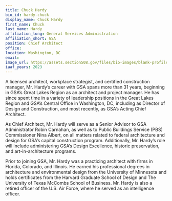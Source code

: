 ```yaml
---
title: Chuck Hardy
bio_id: hardy-chuck
display_name: Chuck Hardy
first_name: Chuck
last_name: Hardy
affiliation_long: General Services Administration
affiliation_short: GSA
position: Chief Architect
office: 
location: Washington, DC
email: 
image_url: https://assets.section508.gov/files/bio-images/blank-profile.jpg
iaaf_years: 2023
---
```

A licensed architect, workplace strategist, and certified construction manager, Mr. Hardy’s career with GSA spans more than 31 years, beginning in GSA’s Great Lakes Region as an architect and project manager. He has since spent time in a variety of leadership positions in the Great Lakes Region and GSA’s Central Office in Washington, DC, including as Director of Design and Construction, and most recently, as GSA’s Acting Chief Architect.

As Chief Architect, Mr. Hardy will serve as a Senior Advisor to GSA Administrator Robin Carnahan, as well as to Public Buildings Service (PBS) Commissioner Nina Albert, on all matters related to federal architecture and design for GSA’s capital construction program. Additionally, Mr. Hardy’s role will include administering GSA’s Design Excellence, historic preservation, and art-in-architecture programs.

Prior to joining GSA, Mr. Hardy was a practicing architect with firms in Florida, Colorado, and Illinois. He earned his professional degrees in architecture and environmental design from the University of Minnesota and holds certificates from the Harvard Graduate School of Design and The University of Texas McCombs School of Business. Mr. Hardy is also a retired officer of the U.S. Air Force, where he served as an intelligence officer.